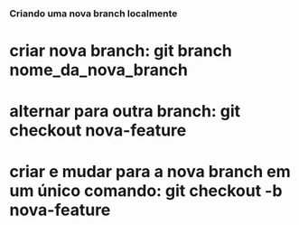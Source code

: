 ### Criando uma nova branch localmente 

# criar nova branch: git branch nome_da_nova_branch

# alternar para outra branch: git checkout nova-feature

# criar e mudar para a nova branch em um único comando: git checkout -b nova-feature
 

